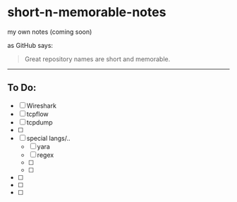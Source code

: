 # short-n-memorable-notes

my own notes (coming soon)

as GitHub says:
> Great repository names are short and memorable.

***


## To Do:

- [ ] Wireshark
- [ ] tcpflow
- [ ] tcpdump
- [ ] 
- [ ] special langs/..
  - [ ] yara
  - [ ] regex
  - [ ] 
  - [ ] 

- [ ] 
- [ ] 
- [ ] 



